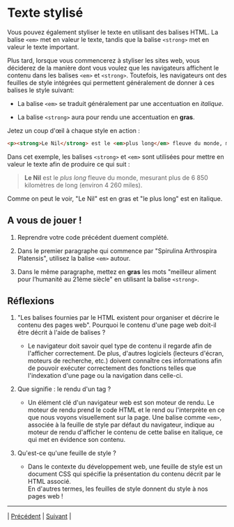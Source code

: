 # Texte stylisé
Vous pouvez également styliser le texte en utilisant des balises HTML. La balise `<em>` met en valeur le texte, tandis que la balise `<strong>` met en valeur le texte important.

Plus tard, lorsque vous commencerez à styliser les sites web, vous déciderez de la manière dont vous voulez que les navigateurs affichent le contenu dans les balises `<em>` et `<strong>`. Toutefois, les navigateurs ont des feuilles de style intégrées qui permettent généralement de donner à ces balises le style suivant:

- La balise `<em>` se traduit généralement par une accentuation en *italique*.

- La balise  `<strong>` aura pour rendu  une accentuation en **gras**.

Jetez un coup d'œil à chaque style en action :

```html
<p><strong>Le Nil</strong> est le <em>plus long</em> fleuve du monde, mesurant plus de 6 850 kilomètres de long (environ 4 260 miles).</p>
```

Dans cet exemple, les balises `<strong>` et `<em>` sont utilisées pour mettre en valeur le texte afin de produire ce qui suit :

> **Le Nil** est le *plus long* fleuve du monde, mesurant plus de 6 850 kilomètres de long (environ 4 260 miles).

Comme on peut le voir, "Le Nil" est en gras et "le plus long" est en italique.

## A vous de jouer !

1. Reprendre votre code précédent duement complété.

2. Dans le premier paragraphe qui commence par "Spirulina Arthrospira Platensis", utilisez la balise `<em>` autour.

3. Dans le même paragraphe, mettez en **gras** les mots "meilleur aliment pour l’humanité au 21ème siècle" en utilisant la balise `<strong>`.

## Réflexions
1. "Les balises fournies par le HTML existent pour organiser et décrire le contenu des pages web". Pourquoi le contenu d'une page web doit-il être décrit à l'aide de balises ?
    - Le navigateur doit savoir quel type de contenu il regarde afin de l'afficher correctement. De plus, d'autres logiciels (lecteurs d'écran, moteurs de recherche, etc.) doivent connaître ces informations afin de pouvoir exécuter correctement des fonctions telles que l'indexation d'une page ou la navigation dans celle-ci.

2. Que signifie : le rendu d'un tag ?
    - Un élément clé d'un navigateur web est son moteur de rendu. Le moteur de rendu prend le code HTML et le rend ou l'interprète en ce que nous voyons visuellement sur la page. Une balise comme `<em>`, associée à la feuille de style par défaut du navigateur, indique au moteur de rendu d'afficher le contenu de cette balise en italique, ce qui met en évidence son contenu.

3. Qu'est-ce qu'une feuille de style ?
    - Dans le contexte du développement web, une feuille de style est un document CSS qui spécifie la présentation du contenu décrit par le HTML associé.  
  En d'autres termes, les feuilles de style donnent du style à nos pages web !

___

| [Précédent](./8-affichage-texte.md)       | [Suivant](./10-saut-ligne.md)        |
